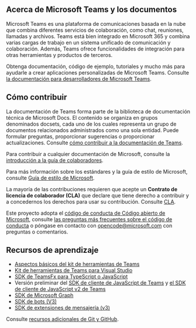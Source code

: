 ## <a name="about-microsoft-teams-and-the-docs"></a>Acerca de Microsoft Teams y los documentos

Microsoft Teams es una plataforma de comunicaciones basada en la nube que combina diferentes servicios de colaboración, como chat, reuniones, llamadas y archivos. Teams está bien integrado en Microsoft 365 y combina varias cargas de trabajo en un sistema unificado de comunicación y colaboración. Además, Teams ofrece funcionalidades de integración para otras herramientas y productos de terceros.

Obtenga documentación, código de ejemplo, tutoriales y mucho más para ayudarle a crear aplicaciones personalizadas de Microsoft Teams. Consulte [la documentación para desarrolladores de Microsoft Teams](https://learn.microsoft.com/microsoftteams/platform/mstdd-landing/).

## <a name="how-to-contribute"></a>Cómo contribuir

La documentación de Teams forma parte de la biblioteca de documentación técnica de Microsoft Docs. El contenido se organiza en grupos denominados docsets, cada uno de los cuales representa un grupo de documentos relacionados administrados como una sola entidad. Puede formular preguntas, proporcionar sugerencias o proporcionar actualizaciones. Consulte [cómo contribuir a la documentación de Teams](https://learn.microsoft.com/microsoftteams/platform/resources/teams-contributor-reference/).

Para contribuir a cualquier documentación de Microsoft, consulte la [introducción a la guía de colaboradores](https://learn.microsoft.com/contribute/).

Para más información sobre los estándares y la guía de estilo de Microsoft, consulte [Guía de estilo de Microsoft](https://learn.microsoft.com/style-guide/welcome/).

La mayoría de las contribuciones requieren que acepte un **Contrato de licencia de colaborador (CLA)** que declare que tiene derecho a contribuir y a concedernos los derechos para usar su contribución. Consulte [CLA](https://cla.microsoft.com/).

Este proyecto adopta el [código de conducta de Código abierto de Microsoft](https://opensource.microsoft.com/codeofconduct/), consulte [las preguntas más frecuentes sobre el código de conducta](https://opensource.microsoft.com/codeofconduct/faq/) o póngase en contacto con [opencode@microsoft.com](mailto:opencode@microsoft.com) con preguntas o comentarios.

## <a name="learning-resources"></a>Recursos de aprendizaje

* [Aspectos básicos del kit de herramientas de Teams](https://learn.microsoft.com/microsoftteams/platform/toolkit/teams-toolkit-fundamentals/)
* [Kit de herramientas de Teams para Visual Studio](https://learn.microsoft.com/microsoftteams/platform/toolkit/visual-studio-overview/)
* [SDK de TeamsFx para TypeScript o JavaScript](https://learn.microsoft.com/microsoftteams/platform/toolkit/teamsfx-sdk/)
* Versión preliminar del [SDK de cliente de JavaScript de Teams](https://learn.microsoft.com/microsoftteams/platform/tabs/how-to/using-teams-client-sdk/) y [el SDK de cliente de JavaScript v2 de Teams](https://learn.microsoft.com/microsoftteams/platform/m365-apps/using-teams-client-sdk-preview?tabs=manifest-teams-toolkit%2Cjavascript/)
* [SDK de Microsoft Graph](https://learn.microsoft.com/graph/sdks/sdks-overview/)
* [SDK de bots (V3)](https://learn.microsoft.com/microsoftteams/platform/resources/bot-v3/bots-overview/)
* [SDK de extensiones de mensajería (v3)](https://learn.microsoft.com/microsoftteams/platform/resources/messaging-extension-v3/messaging-extensions-overview/)

Consulte [recursos adicionales de Git y GitHub](https://learn.microsoft.com/contribute/additional-resources).
